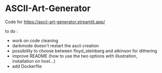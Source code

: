 # ASCII-Art-Generator

Code for https://ascii-art-generator.streamlit.app/

to do :
- work on code cleaning
- darkmode doesn't restart the ascii creation
- possibility to choose between floyd_steinberg and atkinson for dithering
- improve README (how to use the two options with illustration, installation on host...)
- add Dockerfile